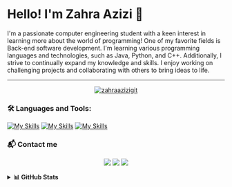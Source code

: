 # Hello! I'm Zahra Azizi 🎈
I'm a passionate computer engineering student with a keen interest in learning more about the world of programming! One of my favorite fields is Back-end software development.
I'm learning various programming languages and technologies, such as Java, Python, and C++.
Additionally, I strive to continually expand my knowledge and skills. I enjoy working on challenging projects and collaborating with others to bring ideas to life. 

---

<p align="center"> <a href="https://github.com/ryo-ma/github-profile-trophy"><img src="https://github-profile-trophy.vercel.app/?username=zahraazizigit" alt="zahraazizigit" /></a> </p> 

### 🛠 Languages and Tools:

<p align="center">

[![My Skills](https://skillicons.dev/icons?i=c,cpp,java,py)](https://skillicons.dev)
[![My Skills](https://skillicons.dev/icons?i=flutter,dart,github,git)](https://skillicons.dev)
[![My Skills](https://skillicons.dev/icons?i=idea,vscode,ubuntu,figma)](https://skillicons.dev)

  </p>  

### 📬 Contact me

<p align="center">
<a href="mailto:azizi.zahra.tehran@gmail.com"><img src="https://img.shields.io/badge/-gmail-B23121?style=for-the-badge&logo=Gmail&logoColor=white"/></a>
<a href=https://www.linkedin.com/in/zahra-azizi-t1384/"><img src="https://img.shields.io/badge/-Linkedin-0e76a8?style=for-the-badge&logo=Linkedin&logoColor=white"/></a>
<a href="https://quera.org/profile/ZahraAzizi"><img src="https://img.shields.io/badge/-Quera profile-00acee?style=for-the-badge&logo=&logoColor=white"/></a>
</p>

<details><summary><b>📊 GitHub Stats</b></summary>

- 🖥 Top Languages
<p align="center"><img height="164em" align="center" src="https://github-readme-stats.vercel.app/api/top-langs?username=zahraazizigit&show_icons=true&locale=en&layout=compact" alt="zahraazizigit" /></p>  

 - 📈 Stats

<p align="center">&nbsp;<img height="180em" align="center" src="https://github-readme-stats.vercel.app/api?username=zahraazizigit&show_icons=true&locale=en" alt="zahraazizigit" /></p>  

- ⚡ Streak  

<p align="center"><img align="center" src="https://github-readme-streak-stats.herokuapp.com/?user=zahraazizigit&" alt="zahraazizigit" /></p>
 </details>   
